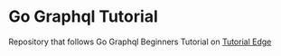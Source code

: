 # Go Graphql Tutorial

Repository that follows Go Graphql Beginners Tutorial on [Tutorial Edge](https://tutorialedge.net/golang/go-graphql-beginners-tutorial/)